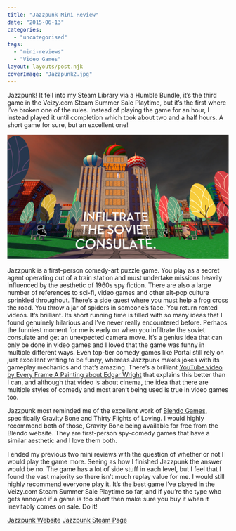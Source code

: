 ```yaml
---
title: "Jazzpunk Mini Review"
date: "2015-06-13"
categories: 
  - "uncategorised"
tags: 
  - "mini-reviews"
  - "Video Games"
layout: layouts/post.njk
coverImage: "Jazzpunk2.jpg"
---
```


Jazzpunk! It fell into my Steam Library via a Humble Bundle, it’s the third game in the Veizy.com Steam Summer Sale Playtime, but it’s the first where I’ve broken one of the rules. Instead of playing the game for an hour, I instead played it until completion which took about two and a half hours. A short game for sure, but an excellent one!

![Jazzpunk infiltrating the soviet consulate](images/Jazzpunk2.jpg "Sure, I'll just dress up as Donald Jr and walk straight in")

Jazzpunk is a first-person comedy-art puzzle game. You play as a secret agent operating out of a train station and must undertake missions heavily influenced by the aesthetic of 1960s spy fiction. There are also a large number of references to sci-fi, video games and other alt-pop culture sprinkled throughout. There’s a side quest where you must help a frog cross the road. You throw a jar of spiders in someone’s face. You return rented videos. It’s brilliant. Its short running time is filled with so many ideas that I found genuinely hilarious and I’ve never really encountered before. Perhaps the funniest moment for me is early on when you infiltrate the soviet consulate and get an unexpected camera move. It’s a genius idea that can only be done in video games and I loved that the game was funny in multiple different ways. Even top-tier comedy games like Portal still rely on just excellent writing to be funny, whereas Jazzpunk makes jokes with its gameplay mechanics and that’s amazing. There’s a brilliant [YouTube video by Every Frame A Painting about Edgar Wright](https://www.youtube.com/watch?v=3FOzD4Sfgag) that explains this better than I can, and although that video is about cinema, the idea that there are multiple styles of comedy and most aren’t being used is true in video games too.

Jazzpunk most reminded me of the excellent work of [Blendo Games](http://blendogames.com/), specifically Gravity Bone and Thirty Flights of Loving. I would highly recommend both of those, Gravity Bone being available for free from the Blendo website. They are first-person spy-comedy games that have a similar aesthetic and I love them both.

I ended my previous two mini reviews with the question of whether or not I would play the game more. Seeing as how I finished Jazzpunk the answer would be no. The game has a lot of side stuff in each level, but I feel that I found the vast majority so there isn’t much replay value for me. I would still highly recommend everyone play it. It’s the best game I’ve played in the Veizy.com Steam Summer Sale Playtime so far, and if you’re the type who gets annoyed if a game is too short then make sure you buy it when it inevitably comes on sale. Do it!

[Jazzpunk Website](http://www.jazzpunk.net/) [Jazzpunk Steam Page](http://store.steampowered.com/app/250260/Jazzpunk_Directors_Cut/)
